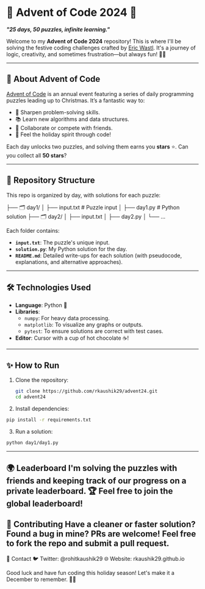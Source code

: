 # 🎄 Advent of Code 2024 🎅

**_"25 days, 50 puzzles, infinite learning."_**

Welcome to my **Advent of Code 2024** repository! This is where I'll be solving the festive coding challenges crafted by [Eric Wastl](https://twitter.com/ericwastl). It's a journey of logic, creativity, and sometimes frustration—but always fun! 🎁✨

---

## 🌟 **About Advent of Code**
[Advent of Code](https://adventofcode.com/2024) is an annual event featuring a series of daily programming puzzles leading up to Christmas. It’s a fantastic way to:

- 🧠 Sharpen problem-solving skills.
- 📚 Learn new algorithms and data structures.
- 🤝 Collaborate or compete with friends.
- 🎄 Feel the holiday spirit through code!

Each day unlocks two puzzles, and solving them earns you **stars** ⭐. Can you collect all **50 stars**?

---

## 📂 **Repository Structure**
This repo is organized by day, with solutions for each puzzle:

├── 🗂 day1/ │ ├── input.txt # Puzzle input │ ├── day1.py # Python solution ├── 🗂 day2/ │ ├── input.txt │ ├── day2.py │ └── ...


Each folder contains:
- **`input.txt`**: The puzzle's unique input.
- **`solution.py`**: My Python solution for the day.
- **`README.md`**: Detailed write-ups for each solution (with pseudocode, explanations, and alternative approaches).

---

## 🛠 **Technologies Used**
- **Language**: Python 🐍
- **Libraries**:
  - `numpy`: For heavy data processing.
  - `matplotlib`: To visualize any graphs or outputs.
  - `pytest`: To ensure solutions are correct with test cases.
- **Editor**: Cursor with a cup of hot chocolate ☕!

---

## ✨ **How to Run**
1. Clone the repository:
   ```bash
   git clone https://github.com/rkaushik29/advent24.git
   cd advent24
   ```
2. Install dependencies:
  ```bash
  pip install -r requirements.txt
  ```  
3. Run a solution:
  ```bash
  python day1/day1.py
  ```
---

🌍 Leaderboard
I'm solving the puzzles with friends and keeping track of our progress on a private leaderboard. 🏆 Feel free to join the global leaderboard!
---
🤝 Contributing
Have a cleaner or faster solution? Found a bug in mine? PRs are welcome!
Feel free to fork the repo and submit a pull request.
---
🎉 Contact
🐦 Twitter: @rohitkaushik29
🌐 Website: rkaushik29.github.io


Good luck and have fun coding this holiday season! Let's make it a December to remember. 🎄✨
